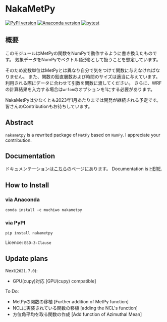 # NakaMetPy

[![PyPI version][pypi-image]][pypi-link]
[![Anaconda version][anaconda-v-image]][anaconda-v-link]
[![pytest](https://github.com/muchojp/NakaMetPy/actions/workflows/ci.yml/badge.svg)](https://github.com/muchojp/NakaMetPy/actions/workflows/ci.yml)
<!-- [![Travis][travis-image]][travis-link] -->

[pypi-image]: https://badge.fury.io/py/nakametpy.svg
[pypi-link]: https://pypi.org/project/nakametpy
[anaconda-v-image]: https://anaconda.org/muchiwo/nakametpy/badges/version.svg
[anaconda-v-link]: https://anaconda.org/muchiwo/nakametpy
<!-- [travis-image]: https://travis-ci.org/muchojp/NakaMetPy.svg?branch=main
[travis-link]: https://travis-ci.org/github/muchojp/NakaMetPy -->
[github-actions-image]: https://github.com/muchojp/NakaMetPy/actions/workflows/ci.yml/badge.svg
[github-actions-link]: https://github.com/muchojp/NakaMetPy/actions/workflows/ci.yml

## 概要
このモジュールはMetPyの関数をNumPyで動作するように書き換えたものです。
気象データをNumPyでベクトル(配列)として扱うことを想定しています。

そのため変数単位はMetPyとは異なり自分で気をつけて関数に与えなければなりません。
また、関数の鉛直層数および時間のサイズは適当に与えています。利用される際にデータに合わせて引数を関数に渡してください。
さらに、WRFの計算結果を入力する場合は`wrfon`のオプションを1にする必要があります。

NakaMetPyは少なくとも2023年1月あたりまでは開発が継続される予定です。
皆さんのContributionもお待ちしています。

## Abstract
`nakametpy` is a rewrited package of `MetPy` based on `NumPy`.
I appreciate your contribution.

## Documentation
ドキュメンテーションは[こちら](https://muchojp.github.io/NakaMetPy/ "Docs")のページにあります。
Documentation is [HERE](https://muchojp.github.io/NakaMetPy/).

## How to Install
### via Anaconda

```
conda install -c muchiwo nakametpy
````

### via PyPI

```
pip install nakametpy
````

Licence: `BSD-3-Clause`

## Update plans
Next(`2021.7.0`): 
 - GPU(cupy)対応 \[GPU(cupy) compatible\]

To Do: 
 - MetPyの関数の移植 \[Further addition of MetPy function\]
 - NCLに実装されている関数の移植 \[adding the NCL's function\]
 - 方位角平均を取る関数の作成 \[Add function of Azimuthal Mean\]

 
